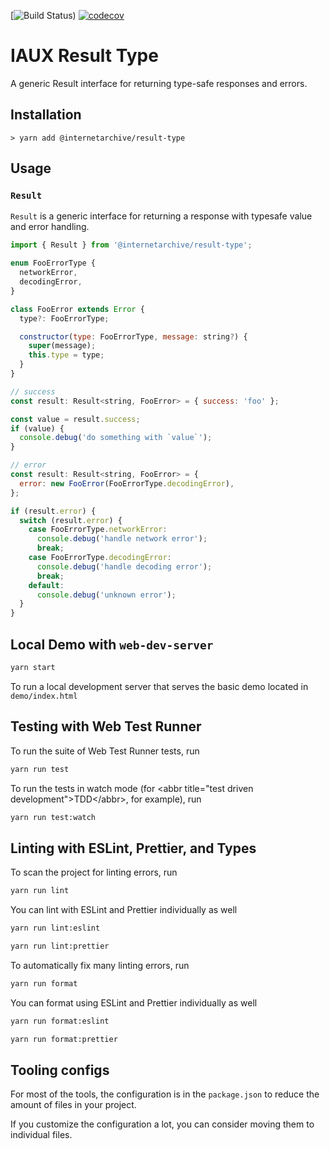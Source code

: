 [![Build Status](https://github.com/internetarchive/iaux-result-type/actions/workflows/ci.yml/badge.svg?branch=main)) [![codecov](https://codecov.io/gh/internetarchive/iaux-result-type/branch/master/graph/badge.svg)](https://codecov.io/gh/internetarchive/iaux-result-type)

# IAUX Result Type

A generic Result interface for returning type-safe responses and errors.

## Installation

```
> yarn add @internetarchive/result-type
```

## Usage

### `Result`

`Result` is a generic interface for returning a response with typesafe value and error handling.

```js
import { Result } from '@internetarchive/result-type';

enum FooErrorType {
  networkError,
  decodingError,
}

class FooError extends Error {
  type?: FooErrorType;

  constructor(type: FooErrorType, message: string?) {
    super(message);
    this.type = type;
  }
}

// success
const result: Result<string, FooError> = { success: 'foo' };

const value = result.success;
if (value) {
  console.debug('do something with `value`');
}

// error
const result: Result<string, FooError> = {
  error: new FooError(FooErrorType.decodingError),
};

if (result.error) {
  switch (result.error) {
    case FooErrorType.networkError:
      console.debug('handle network error');
      break;
    case FooErrorType.decodingError:
      console.debug('handle decoding error');
      break;
    default:
      console.debug('unknown error');
  }
}
```

## Local Demo with `web-dev-server`
```bash
yarn start
```
To run a local development server that serves the basic demo located in `demo/index.html`

## Testing with Web Test Runner
To run the suite of Web Test Runner tests, run
```bash
yarn run test
```

To run the tests in watch mode (for &lt;abbr title=&#34;test driven development&#34;&gt;TDD&lt;/abbr&gt;, for example), run

```bash
yarn run test:watch
```

## Linting with ESLint, Prettier, and Types
To scan the project for linting errors, run
```bash
yarn run lint
```

You can lint with ESLint and Prettier individually as well
```bash
yarn run lint:eslint
```
```bash
yarn run lint:prettier
```

To automatically fix many linting errors, run
```bash
yarn run format
```

You can format using ESLint and Prettier individually as well
```bash
yarn run format:eslint
```
```bash
yarn run format:prettier
```

## Tooling configs

For most of the tools, the configuration is in the `package.json` to reduce the amount of files in your project.

If you customize the configuration a lot, you can consider moving them to individual files.
